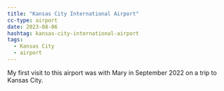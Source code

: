 ```yaml
---
title: "Kansas City International Airport"
cc-type: airport
date: 2023-08-06
hashtag: kansas-city-international-airport
tags:
  - Kansas City
  - airport
---
```

My first visit to this airport was with Mary in September 2022 on a trip to Kansas City.